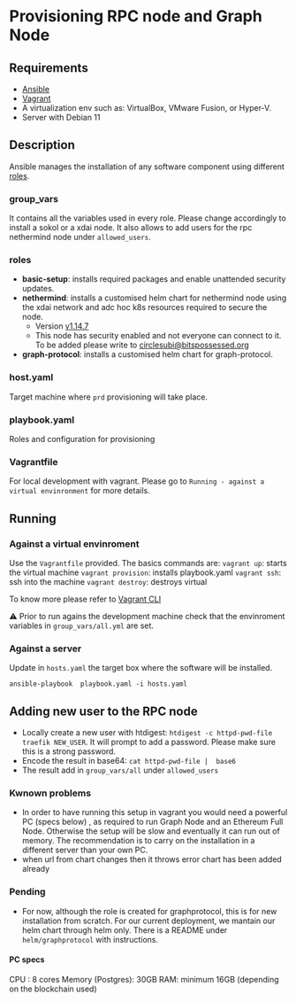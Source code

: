 # Provisioning RPC node and Graph Node

## Requirements
- [Ansible](https://www.ansible.com/)
- [Vagrant](https://www.vagrantup.com/downloads)
- A  virtualization env such as:  VirtualBox, VMware Fusion, or Hyper-V.
- Server with Debian 11

## Description
Ansible manages the installation of any software component using different [roles](https://docs.ansible.com/ansible/latest/user_guide/playbooks_reuse_roles.html#roles).

### group_vars
It contains all the variables used in every role. Please change accordingly to install a sokol or a xdai node. 
It also allows to add users for the rpc nethermind node under `allowed_users`.



### roles
- **basic-setup**: installs required packages and enable unattended security updates. 
- **nethermind**: installs a customised helm chart for nethermind node using the xdai network and adc hoc k8s resources required to secure the node. 
    - Version  [v1.14.7](https://github.com/NethermindEth/nethermind/releases/tag/1.14.7)
    - This node has security enabled and not everyone can connect to it. To be added please write to circlesubi@bitspossessed.org
- **graph-protocol**: installs a customised helm chart for graph-protocol. 
### host.yaml
Target machine where `prd` provisioning will take place. 

### playbook.yaml
Roles and configuration for provisioning 

### Vagrantfile
For local development with vagrant. Please go to `Running - against a virtual envinronment` for more details. 

## Running 

### Against a virtual envinroment 
Use the `Vagrantfile` provided. The basics commands are:
`vagrant up`: starts the virtual machine 
`vagrant provision`: installs playbook.yaml
`vagrant ssh`: ssh into the machine
`vagrant destroy`: destroys virtual

To know more please refer to [Vagrant CLI](https://www.vagrantup.com/docs/cli)

⚠️ Prior to run agains the development machine check that the envinroment variables in `group_vars/all.yml` are set. 

### Against a server 
Update in `hosts.yaml` the target box where the software will be installed. 

```ansible-playbook  playbook.yaml -i hosts.yaml ```

## Adding new user to the RPC node 

- Locally create a new user  with htdigest: `htdigest -c httpd-pwd-file traefik NEW_USER`. It will prompt to add a password. Please make sure this is a strong password. 
- Encode the result in base64: `cat httpd-pwd-file |  base6` 
- The result add in `group_vars/all` under `allowed_users`

### Kwnown problems

- In order to have running this setup in vagrant you would need a powerful PC (specs below) , as required to run Graph Node and an Ethereum Full Node. Otherwise the setup will be slow and eventually it can run out of memory. The recommendation is to carry on the installation in a different server than your own PC. 
- when url from chart changes then it throws error chart has been added already

### Pending 
- For now, although the role is created for graphprotocol, this is for new installation from scratch. For our current deployment, we mantain our helm chart through helm only. There is a README under `helm/graphprotocol` with instructions. 

#### PC specs

CPU : 8 cores
Memory (Postgres): 30GB
RAM: minimum 16GB (depending on the blockchain used)